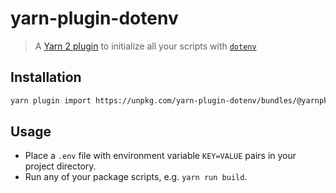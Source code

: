 # yarn-plugin-dotenv

> A [Yarn 2 plugin](https://yarnpkg.com/features/plugins) to initialize all your scripts with [`dotenv`](https://github.com/motdotla/dotenv)

## Installation

```sh
yarn plugin import https://unpkg.com/yarn-plugin-dotenv/bundles/@yarnpkg/plugin-dotenv.js
```

## Usage

- Place a `.env` file with environment variable `KEY=VALUE` pairs in your project directory.
- Run any of your package scripts, e.g. `yarn run build`.
